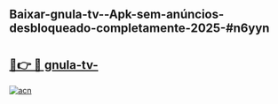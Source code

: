 ## Baixar-gnula-tv--Apk-sem-anúncios-desbloqueado-completamente-2025-#n6yyn

# <h2><a href="https://ainizakaria.my?title=gnula-tv-&ref=22M">🔗👉 🔴 gnula-tv-</a></h2>

[![acn](https://github.com/user-attachments/assets/0f9c940e-d8b0-45ae-aac7-cd30a18b3e1c)](https://ainizakaria.my?title=gnula-tv-&ref=22M)

